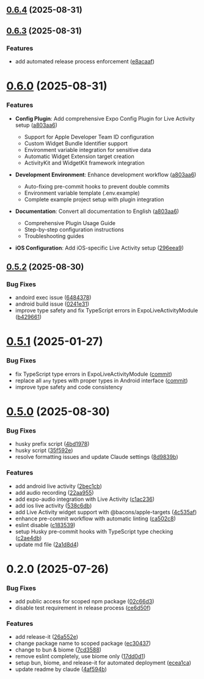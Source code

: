 

## [0.6.4](https://github.com/HeoJeongBo/expo-live-activity/compare/v0.6.3...v0.6.4) (2025-08-31)

## [0.6.3](https://github.com/HeoJeongBo/expo-live-activity/compare/v0.6.2...v0.6.3) (2025-08-31)


### Features

* add automated release process enforcement ([e8acaaf](https://github.com/HeoJeongBo/expo-live-activity/commit/e8acaafd31b30f4da65a9661fe0e6409d28cf22e))

# [0.6.0](https://github.com/HeoJeongBo/expo-live-activity/compare/v0.5.2...v0.6.0) (2025-08-31)

### Features

* **Config Plugin**: Add comprehensive Expo Config Plugin for Live Activity setup ([a803aa6](https://github.com/HeoJeongBo/expo-live-activity/commit/a803aa6a5887b8f05a5a2bb05edc25030595f820))
  - Support for Apple Developer Team ID configuration
  - Custom Widget Bundle Identifier support
  - Environment variable integration for sensitive data
  - Automatic Widget Extension target creation
  - ActivityKit and WidgetKit framework integration

* **Development Environment**: Enhance development workflow ([a803aa6](https://github.com/HeoJeongBo/expo-live-activity/commit/a803aa6a5887b8f05a5a2bb05edc25030595f820))
  - Auto-fixing pre-commit hooks to prevent double commits
  - Environment variable template (.env.example)
  - Complete example project setup with plugin integration

* **Documentation**: Convert all documentation to English ([a803aa6](https://github.com/HeoJeongBo/expo-live-activity/commit/a803aa6a5887b8f05a5a2bb05edc25030595f820))
  - Comprehensive Plugin Usage Guide
  - Step-by-step configuration instructions
  - Troubleshooting guides

* **iOS Configuration**: Add iOS-specific Live Activity setup ([296eea9](https://github.com/HeoJeongBo/expo-live-activity/commit/296eea972d34e7931b7e47bf945f7db3ce035ede))

## [0.5.2](https://github.com/HeoJeongBo/expo-live-activity/compare/v0.5.0...v0.5.2) (2025-08-30)


### Bug Fixes

* andoird exec issue ([6484378](https://github.com/HeoJeongBo/expo-live-activity/commit/6484378e979047524f37d6161ba819f61a874fa7))
* android build issue ([0241e31](https://github.com/HeoJeongBo/expo-live-activity/commit/0241e31c86c5c5044d52ba863129ea69963d2013))
* improve type safety and fix TypeScript errors in ExpoLiveActivityModule ([b429661](https://github.com/HeoJeongBo/expo-live-activity/commit/b429661b1158f32216a533e701548cfbe0211774))

# [0.5.1](https://github.com/HeoJeongBo/expo-live-activity/compare/v0.5.0...v0.5.1) (2025-01-27)

### Bug Fixes

* fix TypeScript type errors in ExpoLiveActivityModule ([commit](https://github.com/HeoJeongBo/expo-live-activity/commit/))
* replace all `any` types with proper types in Android interface ([commit](https://github.com/HeoJeongBo/expo-live-activity/commit/))
* improve type safety and code consistency

# [0.5.0](https://github.com/HeoJeongBo/expo-live-activity/compare/v0.2.0...v0.5.0) (2025-08-30)


### Bug Fixes

* husky prefix script ([4bd1978](https://github.com/HeoJeongBo/expo-live-activity/commit/4bd197875ddd5a2ba5134fdaeaa0a8fe6c15608d))
* husky script ([35f592e](https://github.com/HeoJeongBo/expo-live-activity/commit/35f592e7c8c4fe899d79e8c553b7d3a73090e577))
* resolve formatting issues and update Claude settings ([8d9839b](https://github.com/HeoJeongBo/expo-live-activity/commit/8d9839be72466e437a56e2d392376a8669106993))


### Features

* add android live activity ([2bec1cb](https://github.com/HeoJeongBo/expo-live-activity/commit/2bec1cb92488a250894b67c1c7366ec4f3d2593b))
* add audio recording ([22aa955](https://github.com/HeoJeongBo/expo-live-activity/commit/22aa955807fbbcc79e35ceb1660c69503127d180))
* add expo-audio integration with Live Activity ([c1ac236](https://github.com/HeoJeongBo/expo-live-activity/commit/c1ac236e73fba436df8f16f442ba5484d8718edc))
* add ios live activity ([538c6db](https://github.com/HeoJeongBo/expo-live-activity/commit/538c6db5d205f0d01267ed3cdcf5430d5f113cd5))
* add Live Activity widget support with @bacons/apple-targets ([4c535af](https://github.com/HeoJeongBo/expo-live-activity/commit/4c535afb116fc772f498a95b4dab31e315527cf8))
* enhance pre-commit workflow with automatic linting ([ca502c8](https://github.com/HeoJeongBo/expo-live-activity/commit/ca502c894bb381a2a14d76a31c38bf99609cb43d))
* eslint disable ([c183539](https://github.com/HeoJeongBo/expo-live-activity/commit/c18353986759666c08f2e081203fbf95ea2c619c))
* setup Husky pre-commit hooks with TypeScript type checking ([c2ae4db](https://github.com/HeoJeongBo/expo-live-activity/commit/c2ae4dbf555cc9522dda07dd9789146cc3aab90c))
* update md file ([2a1d8d4](https://github.com/HeoJeongBo/expo-live-activity/commit/2a1d8d4bff81bb6d5acae0c54a3cc5477217ba14))

# 0.2.0 (2025-07-26)


### Bug Fixes

* add public access for scoped npm package ([02c66d3](https://github.com/HeoJeongBo/expo-live-activity/commit/02c66d37f02f14fbd4efc96f05603e4ae4455d65))
* disable test requirement in release process ([ce6d50f](https://github.com/HeoJeongBo/expo-live-activity/commit/ce6d50ff5fc8d0165025900b18769f98a5457be2))


### Features

* add release-it ([26a552e](https://github.com/HeoJeongBo/expo-live-activity/commit/26a552e941ce78340feae37a7f315d10ee55f782))
* change package name to scoped package ([ec30437](https://github.com/HeoJeongBo/expo-live-activity/commit/ec30437cd5dae704415928df5325c26081e4cb0d))
* change to bun & biome ([7cd3588](https://github.com/HeoJeongBo/expo-live-activity/commit/7cd35887a3f2db70781a850717ea13520f8c0675))
* remove eslint completely, use biome only ([17dd0d1](https://github.com/HeoJeongBo/expo-live-activity/commit/17dd0d17783d9c8f0525f6af39b4776428170ec7))
* setup bun, biome, and release-it for automated deployment ([ecea1ca](https://github.com/HeoJeongBo/expo-live-activity/commit/ecea1ca0e787e233c0b45024d2c32c96afe8bdf2))
* update readme by claude ([4af594b](https://github.com/HeoJeongBo/expo-live-activity/commit/4af594bbe586fd7d36ed512f618255df827f2e94))
